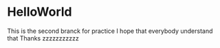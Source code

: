 # HelloWorld
This is the second branck for practice
I hope that everybody understand that
Thanks
zzzzzzzzzzz
